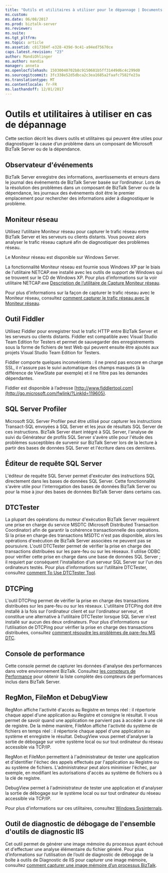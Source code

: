 ```yaml
---
title: "Outils et utilitaires à utiliser pour le dépannage | Documents Microsoft"
ms.custom: 
ms.date: 06/08/2017
ms.prod: biztalk-server
ms.reviewer: 
ms.suite: 
ms.tgt_pltfrm: 
ms.topic: article
ms.assetid: c817384f-e328-439d-9c41-a94ed75670ce
caps.latest.revision: "23"
author: MandiOhlinger
ms.author: mandia
manager: anneta
ms.openlocfilehash: 15030040702b8c9150681b5ff31449d6c4c299d0
ms.sourcegitcommit: 3fc338e52d5dbca2c3ea1685a2faafc7582fe23a
ms.translationtype: MT
ms.contentlocale: fr-FR
ms.lasthandoff: 12/01/2017
---
```

# <a name="tools-and-utilities-to-use-for-troubleshooting"></a>Outils et utilitaires à utiliser en cas de dépannage
Cette section décrit les divers outils et utilitaires qui peuvent être utiles pour diagnostiquer la cause d’un problème dans un composant de Microsoft BizTalk Server ou de la dépendance.  
  
## <a name="event-viewer"></a>Observateur d'événements  
 BizTalk Server enregistre des informations, avertissements et erreurs dans le journal des événements de BizTalk Server basée sur l’ordinateur. Lors de la résolution des problèmes dans un composant de BizTalk Server ou de la dépendance, les journaux des événements doit être le premier emplacement pour rechercher des informations aider à diagnostiquer le problème. 
  
## <a name="network-monitor"></a>Moniteur réseau  
 Utilisez l’utilitaire Moniteur réseau pour capturer le trafic réseau entre BizTalk Server et les serveurs ou clients distants. Vous pouvez alors analyser le trafic réseau capturé afin de diagnostiquer des problèmes réseau.  
  
 Le Moniteur réseau est disponible sur Windows Server.  
  
 La fonctionnalité Moniteur réseau est fournie sous Windows XP par le biais de l'utilitaire NETCAP.exe installé avec les outils de support de Windows qui se trouvent sur le CD de Windows XP. Pour plus d’informations sur la voir utilitaire NETCAP.exe [Description de l’utilitaire de Capture Moniteur réseau](http://go.microsoft.com/fwlink/?LinkId=66227).  
  
 Pour plus d’informations sur la façon de capturer le trafic réseau avec le Moniteur réseau, consultez [comment capturer le trafic réseau avec le Moniteur réseau](http://go.microsoft.com/fwlink/?LinkId=66230).  
  
## <a name="fiddler-tool"></a>Outil Fiddler  
 Utilisez Fiddler pour enregistrer tout le trafic HTTP entre BizTalk Server et les serveurs ou clients distants. Fiddler est compatible avec Visual Studio Team Edition for Testers et permet de sauvegarder des enregistrements sous la forme de fichiers de test Web qui peuvent ensuite être ajoutés aux projets Visual Studio Team Edition for Testers.  
  
 Fiddler comporte quelques inconvénients : il ne prend pas encore en charge SSL, il n'assure pas le suivi automatique des champs masqués (à la différence de ViewState par exemple) et il ne filtre pas les demandes dépendantes.  
  
 Fiddler est disponible à l’adresse [http://www.fiddlertool.com](http://go.microsoft.com/fwlink/?LinkId=119605). 
  
## <a name="sql-server-profiler"></a>SQL Server Profiler  
 Microsoft SQL Server Profiler peut être utilisé pour capturer les instructions Transact-SQL envoyées à SQL Server et les jeux de résultats SQL Server de ces instructions. BizTalk Server étant intégré à SQL Server, l'analyse de suivi du Générateur de profils SQL Server s'avère utile pour l'étude des problèmes susceptibles de survenir sur BizTalk Server lors de la lecture à partir des bases de données SQL Server et l'écriture dans ces dernières. 
  
## <a name="sql-server-query-editor"></a>Éditeur de requête SQL Server  
 L'éditeur de requête SQL Server permet d'exécuter des instructions SQL directement dans les bases de données SQL Server. Cette fonctionnalité s'avère utile pour l'interrogation des bases de données BizTalk Server ou pour la mise à jour des bases de données BizTalk Server dans certains cas. 
  
## <a name="dtctester"></a>DTCTester  
 La plupart des opérations du moteur d'exécution BizTalk Server requièrent une prise en charge du service MSDTC (Microsoft Distributed Transaction Coordinator) afin de garantir la cohérence transactionnelle des opérations. Si la prise en charge des transactions MSDTC n'est pas disponible, alors les opérations d'exécution de BizTalk Server associées ne peuvent pas se poursuivre. L'outil DTCTester permet de vérifier la prise en charge des transactions distribuées sur les pare-feu ou sur les réseaux. Il utilise ODBC pour vérifier cette prise en charge dans une base de données SQL Server ; il requiert par conséquent l'installation d'un serveur SQL Server sur l'un des ordinateurs testés. Pour plus d’informations sur l’utilitaire DTCTester, consultez [comment To Use DTCTester Tool](http://support.microsoft.com/kb/293799).  
  
## <a name="dtcping"></a>DTCPing  
 L'outil DTCPing permet de vérifier la prise en charge des transactions distribuées sur les pare-feu ou sur les réseaux. L'utilitaire DTCPing doit être installé à la fois sur l'ordinateur client et sur l'ordinateur serveur, et constitue une alternative à l'utilitaire DTCTester lorsque SQL Server n'est installé sur aucun des deux ordinateurs. Pour plus d’informations sur l’utilisation de DTCPing pour vérifier la prise en charge des transactions distribuées, consultez [comment résoudre les problèmes de pare-feu MS DTC](https://support.microsoft.com/help/306843/how-to-troubleshoot-ms-dtc-firewall-issues).  
  
## <a name="performance-console"></a>Console de performance  
 Cette console permet de capturer les données d'analyse des performances dans votre environnement BizTalk. Consultez [les compteurs de Performance](../core/performance-counters.md) pour obtenir la liste complète des compteurs de performances inclus dans BizTalk Server. 
  
## <a name="regmon-filemon-and-debugview"></a>RegMon, FileMon et DebugView  
 RegMon affiche l'activité d'accès au Registre en temps réel : il répertorie chaque appel d'une application au Registre et consigne le résultat. Il vous permet de savoir quand une application ne parvient pas à accéder à une clé de registre. De la même manière, FileMon affiche l'activité du système de fichiers en temps réel : il répertorie chaque appel d'une application au système et enregistre le résultat. DebugView vous permet d'analyser la sortie de débogage sur votre système local ou sur tout ordinateur du réseau accessible via TCP/IP.  
  
 RegMon et FileMon permettent à l'administrateur de tester une application et d'identifier l'échec des appels effectués par l'application au Registre ou au système de fichiers. L'administrateur peut alors minimiser l'échec, par exemple, en modifiant les autorisations d'accès au système de fichiers ou à la clé de registre.  
  
 DebugView permet à l'administrateur de tester une application et d'analyser la sortie de débogage sur le système local ou sur tout ordinateur du réseau accessible via TCP/IP.  
  
 Pour plus d’informations sur ces utilitaires, consultez [Windows Sysinternals](https://docs.microsoft.com/sysinternals/). 
  
## <a name="debug-diagnostics-tool-of-the-iis-diagnostics-toolkit"></a>Outil de diagnostic de débogage de l'ensemble d'outils de diagnostic IIS  
 Cet outil permet de générer une image mémoire du processus ayant échoué et d'effectuer une analyse élémentaire du fichier généré. Pour plus d’informations sur l’utilisation de l’outil de diagnostic de débogage de la boîte à outils de Diagnostic de IIS pour capturer une image mémoire, consultez [comment capturer une image mémoire d’un processus BizTalk](../core/how-to-capture-a-memory-dump-of-a-biztalk-process.md).